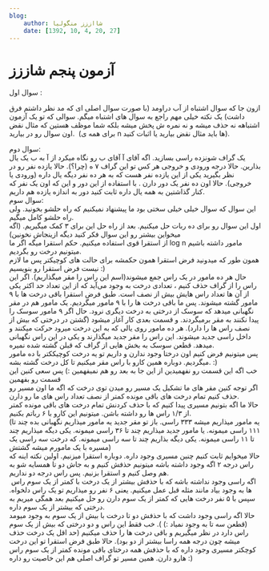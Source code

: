 ```yaml
---
blog:
    author: شااززز منگولیا
    date: [1392, 10, 4, 20, 27]
---
```

# آزمون پنجم شاززز

<div class="cnt">
سوال اول :<p></p>
<p>ازون جا که سوال اشتباه از آب دراومد (با صورت سوال اصلی ای 
که مد نظر داشتم فرق داشت) یک نکته خیلی مهم راجع به سوال های اشتباه میگم.
 سوالی که تو یک آزمون اشتباهه نه حذف میشه و نه نمره ش پخش میشه بلکه شما 
موظف هستین که مثال نقض اون سوال رو در بیارید.  (برای همه ی n ها باید مثال نقض بیارید یا اثبات کنید).</p>
<p>سوال دوم‌:<br/>یک گراف شونزده راسی 
بسازید. اگه آقای آ‌ آقای ب رو نگاه میکرد از آ‌ به ب یک یال بذارین. حالا 
درجه ورودی و خروجی هر کس تو این گراف ۷ ه (چرا؟). حالا یازده نفر رو در 
نظر بگیرید یکی از این یازده نفر هست که به هر ده نفر دیگه یال داره (ورودی
 یا خروجی). حالا اون ده نفر یک دور دارن . با استفاده از این دور و این که
 اون یک نفر که کنار گذاشتین به همه یال داره ثابت کنید دور به اندازه 
یازده هم داریم.<br/>سوال سوم:<br/>این سوال که سوال خیلی خیلی سختی بود ما پیشنهاد نمیکنیم که راه حلشو بخونید. ولی راه حلشو کامل میگیم.<br/>اول
 این سوال رو برای ده ربات حل میکنیم. بعد از راه حل این برای ۳ کمک 
میگیریم. (اگه میخواین بیشتر رو این سوال فکر کنید دیگه ازینجاش نخونین)<br/>از استقرا قوی استفاده میکنیم. حکم استقرا میگه اگر ما log n مامور داشته باشیم میتونیم درخت رو بگردیم.<br/>همون طور که میدونید فرض استقرا همون حکمشه برای حالت های کوچیکتر پس ما لازم نیست فرض استقرا رو بنویسیم :)<br/>حال
 هر ده مامور در یک راس جمع میشوند(اسم این راس را مقر میگذاریم). اگر این 
راس را از گراف حذف کنیم‌ ، تعدادی درخت به وجود می‌آید که از این تعداد حد
 اکثر یکی از آن ها تعداد راس هایش بیش از نصف است. طبق فرض استقرا باقی 
درخت ها با ۹ مامور گشته میشوند. پس ما باقی درخت ها را با ۹ مامور 
میگردیم. یک مامور هم در مقر نگهبانی میدهد که سوسک از درختی به درخت دیگری
 نرود. حال اگر ۹ مامور سوسک را پیدا نکنند به مقر برمیگردند. و قسمت بعدی 
کار آغاز میشود (گشتن در درختی که بیش از نصف راس ها را دارد). هر ده مامور
 روی یالی که به این درخت میرود حرکت میکنند و داخل راسی جدید میشوند. این 
راس را مقر جدید میگذارند و یکی در این راس نگهبانی میدهد. قطعن سوسک به 
بخش هایی از گراف که قبلن گشته شده نمیره.<br/>پس میتونیم فرض کنیم اون 
درختا وجود ندارن و داریم تو یه درخت کوچیککتر با ده مامور میگردیم. دوباره
 همین کارو با راس مقر میکنیم تا کل درخت گشته بشه. :)<br/>خب اگه این قسمت رو نفهمیدین از این جا به بعد رو هم نمیفهمین :) پس سعی کنین این قسمت رو بفهمین<br/>اگر
 توجه کنین مقر های ما تشکیل یک مسیر رو میدن توی درخت که اگه ما اون مسیر 
رو حذف کنیم تمام درخت های باقی مونده کمتر از نصف تعداد راس های ما رو 
دارن.<br/>حالا ما اگه بتونیم مسیری پیدا کنیم که با حذف کردنش تمام درخت 
های باقی مونده کمتر از ۱/۳ راس ها رو داشته باشن. میتونیم این کارو با ۶ 
رباتم بکنیم.<br/>(یه مامور میذاریم میشه ۳۳۳ راسی. باز تو مقر جدید یه 
مامور میذاریم نگهبانی بده چند تا ۱۱۱ راسی میمونه. یا مامور جدید میذاریم 
چند تا ۳۶ راسی میمونه. یکی دیگه میذاریم چند تا ۱۱ راسی میمونه. یکی دیگه 
بذاریم چند تا سه راسی میمونه. که درخت سه راسی یک مسیره با یک مامورم میشه
 گشتش)<br/>حالا میخوایم ثابت کنیم چنین مسیری وجود داره. دوباره استقرا 
میزنیم. اولین نکته اینه که راس درجه ۲ اگه وجود داشته باشه میتونیم حذفش 
کنیم و به جاش دو تا همسایه شو به هم وصل کنیم و استقرا بزنیم. پس راس درجه
 دو نداریم.<br/> اگه راسی وجود نداشته باشه که با حذفش بیشتر از یک درخت 
با کمتر از یک سوم راس ها به وجود بیاد مانند مثله قبل عمل میکنیم. یعنی ۶ 
نفر رو میذاریم تو یک راس دلخواه. سپس با ۵ نفر درخت هایی که کمتر از یک 
سوم دارن رو حل میکنیم بعد همگی میریم به درختی که بیشتر از یک سوم داره.<br/>حالا
 اگه راسی وجود داشت که با حذفش دو تا درخت با بیش از یک سوم به وجود میومد
 (قطعن سه تا به وجود نمیاد :) ). خب فقط این راس و دو درختی که بیش از یک 
سوم راس دارد در نظر میگیریم و باقی درخت ها را حذف میکنیم (حد اقل یک درخت
 حذف میشه چون درجه همه راسا بیشتر از دو بود). حالا طبق فرض استقرا تو این
 درخت کوچکتر مسیری وجود داره که با حذفش همه درختای باقی مونده کمتر از یک
 سوم راس هارو دارن. همین مسیر تو گراف اصلی هم این خاصیت رو داره :)</p>
</div>

